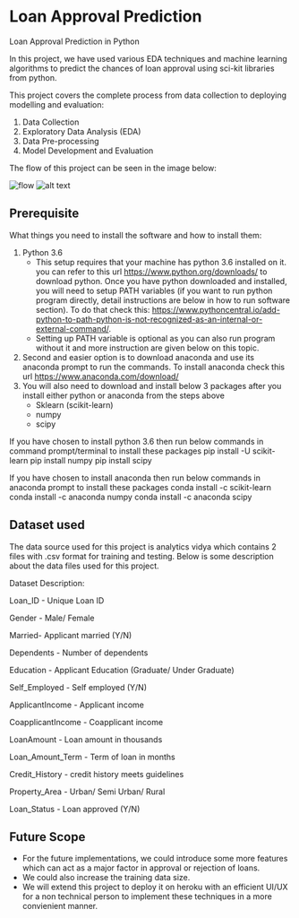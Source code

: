 # Loan Approval Prediction
Loan Approval Prediction in Python

In this project, we have used various EDA techniques and machine learning algorithms to predict the chances of loan approval using sci-kit libraries from python.

This project covers the complete process from data collection to deploying modelling and evaluation:

1. Data Collection
2. Exploratory Data Analysis (EDA)
3. Data Pre-processing
4. Model Development and Evaluation


The flow of this project can be seen in the image below: 

![flow](https://github.com/Rockyheer/LoanApprovalModel/flow.png)
![alt text](https://github.com/heer77331/LoanApprovalModel/blob/master/flow.png?raw=true)

## Prerequisite
What things you need to install the software and how to install them:

1. Python 3.6
    * This setup requires that your machine has python 3.6 installed on it. you can refer to this url https://www.python.org/downloads/ to download python. Once you have python downloaded and installed, you will need to setup PATH variables (if you want to run python program directly, detail instructions are below in how to run software section). To do that check this: https://www.pythoncentral.io/add-python-to-path-python-is-not-recognized-as-an-internal-or-external-command/.
    * Setting up PATH variable is optional as you can also run program without it and more instruction are given below on this topic.
2. Second and easier option is to download anaconda and use its anaconda prompt to run the commands. To install anaconda check this url https://www.anaconda.com/download/
3. You will also need to download and install below 3 packages after you install either python or anaconda from the steps above
    * Sklearn (scikit-learn)
    * numpy
    * scipy
 
If you have chosen to install python 3.6 then run below commands in command prompt/terminal to install these packages
pip install -U scikit-learn
pip install numpy
pip install scipy

If you have chosen to install anaconda then run below commands in anaconda prompt to install these packages
conda install -c scikit-learn
conda install -c anaconda numpy
conda install -c anaconda scipy

## Dataset used

The data source used for this project is analytics vidya which contains 2 files with .csv format for training and testing. Below is some description about the data files used for this project.

Dataset Description:

Loan_ID - Unique Loan ID

Gender - Male/ Female

Married- Applicant married (Y/N)

Dependents - Number of dependents

Education - Applicant Education (Graduate/ Under Graduate)

Self_Employed - Self employed (Y/N)

ApplicantIncome - Applicant income

CoapplicantIncome - Coapplicant income

LoanAmount - Loan amount in thousands

Loan_Amount_Term - Term of loan in months

Credit_History - credit history meets guidelines

Property_Area - Urban/ Semi Urban/ Rural

Loan_Status - Loan approved (Y/N)

## Future Scope

* For the future implementations, we could introduce some more features which can act as a major factor in approval or rejection of loans. 
* We could also increase the training data size. 
* We will extend this project to deploy it on heroku with an efficient UI/UX for a non technical person to implement these techniques in a more convienient manner.
